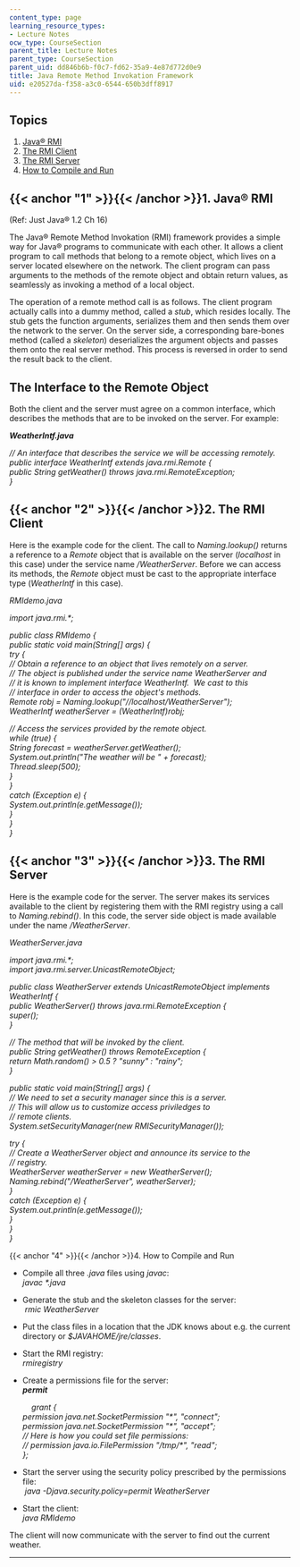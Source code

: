 ```yaml
---
content_type: page
learning_resource_types:
- Lecture Notes
ocw_type: CourseSection
parent_title: Lecture Notes
parent_type: CourseSection
parent_uid: dd846b6b-f0c7-fd62-35a9-4e87d772d0e9
title: Java Remote Method Invokation Framework
uid: e20527da-f358-a3c0-6544-650b3dff8917
---
```


Topics
------

1.  [Java® RMI](#1)
2.  [The RMI Client](#2)
3.  [The RMI Server](#3)
4.  [How to Compile and Run](#4)

{{< anchor "1" >}}{{< /anchor >}}1\. Java® RMI
----------------------------------------------

(Ref: Just Java® 1.2 Ch 16)

The Java® Remote Method Invokation (RMI) framework provides a simple way for Java® programs to communicate with each other. It allows a client program to call methods that belong to a remote object, which lives on a server located elsewhere on the network. The client program can pass arguments to the methods of the remote object and obtain return values, as seamlessly as invoking a method of a local object.

The operation of a remote method call is as follows. The client program actually calls into a dummy method, called a _stub_, which resides locally. The stub gets the function arguments, serializes them and then sends them over the network to the server. On the server side, a corresponding bare-bones method (called a _skeleton_) deserializes the argument objects and passes them onto the real server method. This process is reversed in order to send the result back to the client.

The Interface to the Remote Object
----------------------------------

Both the client and the server must agree on a common interface, which describes the methods that are to be invoked on the server. For example:

_**WeatherIntf.java**_

_// An interface that describes the service we will be accessing remotely._  
 _public interface WeatherIntf extends java.rmi.Remote {_  
 _public String getWeather() throws java.rmi.RemoteException;_  
_}_

{{< anchor "2" >}}{{< /anchor >}}2\. The RMI Client
---------------------------------------------------

Here is the example code for the client. The call to _Naming.lookup()_ returns a reference to a _Remote_ object that is available on the server (_localhost_ in this case) under the service name _/WeatherServer_. Before we can access its methods, the _Remote_ object must be cast to the appropriate interface type (_WeatherIntf_ in this case).

_RMIdemo.java_

_import java.rmi.\*;_

 _public class RMIdemo {_  
 _public static void main(String\[\] args) {_  
 _try {_  
 _// Obtain a reference to an object that lives remotely on a server._  
 _// The object is published under the service name WeatherServer and_  
 _// it is known to implement interface WeatherIntf.  We cast to this_  
 _// interface in order to access the object's methods._  
 _Remote robj = Naming.lookup("//localhost/WeatherServer");_  
 _WeatherIntf weatherServer = (WeatherIntf)robj;_

 _// Access the services provided by the remote object._  
 _while (true) {_  
 _String forecast = weatherServer.getWeather();_  
 _System.out.println("The weather will be " + forecast);_  
 _Thread.sleep(500);_  
 _}_  
 _}_  
 _catch (Exception e) {_  
 _System.out.println(e.getMessage());_  
 _}_  
 _}_  
_}_

{{< anchor "3" >}}{{< /anchor >}}3\. The RMI Server
---------------------------------------------------

Here is the example code for the server. The server makes its services available to the client by registering them with the RMI registry using a call to _Naming.rebind()_. In this code, the server side object is made available under the name _/WeatherServer_.

_WeatherServer.java_

_import java.rmi.\*;_  
_import java.rmi.server.UnicastRemoteObject;_

 _public class WeatherServer extends UnicastRemoteObject implements WeatherIntf {_  
 _public WeatherServer() throws java.rmi.RemoteException {_  
 _super();_  
 _}_

 _// The method that will be invoked by the client._  
 _public String getWeather() throws RemoteException {_  
 _return Math.random() > 0.5 ? "sunny" : "rainy";_  
 _}_

 _public static void main(String\[\] args) {_  
 _// We need to set a security manager since this is a server._  
 _// This will allow us to customize access priviledges to_  
 _// remote clients._  
 _System.setSecurityManager(new RMISecurityManager());_

 _try {_  
 _// Create a WeatherServer object and announce its service to the_  
 _// registry._  
 _WeatherServer weatherServer = new WeatherServer();_  
 _Naming.rebind("/WeatherServer", weatherServer);_  
 _}_  
 _catch (Exception e) {_  
 _System.out.println(e.getMessage());_  
 _}_  
 _}_  
_}_

{{< anchor "4" >}}{{< /anchor >}}4\. How to Compile and Run

*   Compile all three _.java_ files using _javac_:  
     _javac \*.java_ 
*   Generate the stub and the skeleton classes for the server:  
     _rmic WeatherServer_ 
*   Put the class files in a location that the JDK knows about e.g. the current directory or _$JAVAHOME/jre/classes_. 
*   Start the RMI registry:  
    _rmiregistry_ 
*   Create a permissions file for the server:   
    _**permit**_
    
        _grant {_  
     _permission java.net.SocketPermission "\*", "connect";_  
     _permission java.net.SocketPermission "\*", "accept";_  
     _// Here is how you could set file permissions:_  
     _// permission java.io.FilePermission "/tmp/\*", "read";_  
     _};_
    
*   Start the server using the security policy prescribed by the permissions file:   
     _java -Djava.security.policy=permit WeatherServer_  
*   Start the client:  
    _java RMIdemo_

The client will now communicate with the server to find out the current weather.


----------------------------------------------------------------------------------------------------------------------------------------------------------------------------------------------------------------------------------------------------------------------------------------------------------------------------------------------------------------------------------------------------------------------------------------------------------------------------------------------------------------------------------------------------------------------------------------------------------------------------------------------------------------------------------------------------------------------------------------------------------------------------------------------------------------------------------------------------------------------------------------------------------------------------------------------------------------------------------------------------------------------------------------------------------
